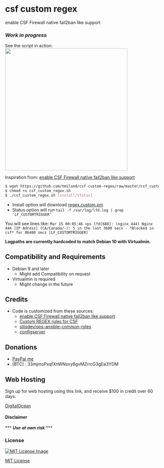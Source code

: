 # csf custom regex
 enable CSF Firewall native fail2ban like support

### ***Work in progress***

See the script in action:
<a href="https://www.abuseipdb.com/user/28030" title="AbuseIPDB is an IP address blacklist for webmasters and sysadmins to report IP addresses engaging in abusive behavior on their networks" alt="AbuseIPDB Contributor Badge">
	<img src="https://www.abuseipdb.com/contributor/28030.svg" style="width: 401px;">
</a>

Inspiration from: [enable CSF Firewall native fail2ban like support](https://community.centminmod.com/posts/62343/)

```bash
$ wget https://github.com/tmiland/csf-custom-regex/raw/master/csf_custom_regex.sh
$ chmod +x csf_custom_regex.sh
$ ./csf_custom_regex.sh [install/status]
```

- Install option will download [regex.custom.pm](https://github.com/tmiland/csf-custom-regex/raw/master/regex.custom.pm)
- Status option will run ```tail -f /var/log/lfd.log | grep 'LF_CUSTOMTRIGGER'```

You will see lines like: ```Mar 15 00:05:46 vps lfd[688]: (nginx_444) Nginx 444 [IP Adress] (CA/Canada/-): 5 in the last 3600 secs - *Blocked in csf* for 86400 secs [LF_CUSTOMTRIGGER]```

**Logpaths are currently hardcoded to match Debian 10 with Virtualmin.**

## Compatibility and Requirements

* Debian 9 and later
  - Might add Compatibility on request 
* Virtualmin is required
  * Might change in the future 

## Credits
- Code is customized from these sources:
  * [enable CSF Firewall native fail2ban like support](https://community.centminmod.com/posts/62343/)
  * [Custom REGEX rules for CSF](https://forum.configserver.com/viewtopic.php?t=7517)
  * [sillsdev/ops-ansible-common-roles](https://github.com/sillsdev/ops-ansible-common-roles/blob/master/csf_config/files/regex.custom.pm)
  * [configserver](http://www.configserver.com)

## Donations 
- [PayPal me](https://paypal.me/milanddata)
- [BTC] : 33mjmoPxqfXnWNsvy8gvMZrrcG3gEa3YDM

## Web Hosting

Sign up for web hosting using this link, and receive $100 in credit over 60 days.

[DigitalOcean](https://m.do.co/c/f1f2b475fca0)

#### Disclaimer 

*** ***Use at own risk*** ***

### License

[![MIT License Image](https://upload.wikimedia.org/wikipedia/commons/thumb/0/0c/MIT_logo.svg/220px-MIT_logo.svg.png)](https://github.com/tmiland/csf-custom-regex/blob/master/LICENSE)

[MIT License](https://github.com/tmiland/csf-custom-regex/blob/master/LICENSE)
